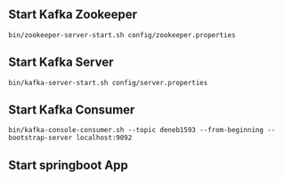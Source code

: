 ## Start Kafka Zookeeper
    bin/zookeeper-server-start.sh config/zookeeper.properties

## Start Kafka Server
    bin/kafka-server-start.sh config/server.properties

## Start Kafka Consumer
    bin/kafka-console-consumer.sh --topic deneb1593 --from-beginning --bootstrap-server localhost:9092

## Start springboot App